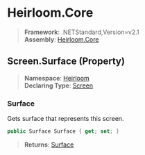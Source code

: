 # Heirloom.Core

> **Framework**: .NETStandard,Version=v2.1  
> **Assembly**: [Heirloom.Core][0]

## Screen.Surface (Property)

> **Namespace**: [Heirloom][0]  
> **Declaring Type**: [Screen][1]

### Surface

Gets surface that represents this screen.

```cs
public Surface Surface { get; set; }
```

> **Returns**: [Surface][2]

[0]: ../../../Heirloom.Core.md
[1]: ../Screen.md
[2]: ../Surface.md
